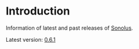 # Introduction

Information of latest and past releases of [Sonolus](https://sonolus.com).

Latest version: [0.6.1](./versions/0.6.1.md)
